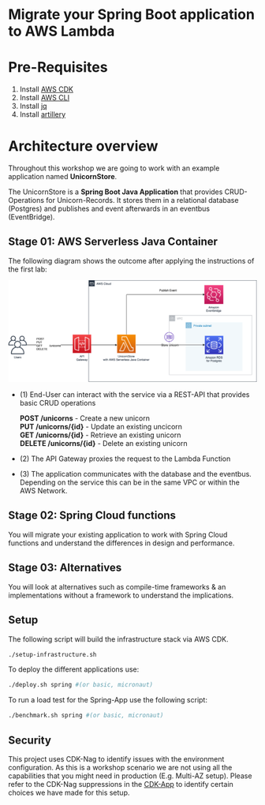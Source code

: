 # Migrate your Spring Boot application to AWS Lambda

# Pre-Requisites

1. Install [AWS CDK](https://docs.aws.amazon.com/cdk/latest/guide/getting_started.html)
2. Install [AWS CLI](https://docs.aws.amazon.com/cli/latest/userguide/getting-started-install.html)
3. Install [jq](https://stedolan.github.io/jq/download/)
4. Install [artillery](https://www.artillery.io/docs/guides/getting-started/installing-artillery)

# Architecture overview

Throughout this workshop we are going to work with an example application named **UnicornStore**.

The UnicornStore is a **Spring Boot Java Application** that provides CRUD-Operations for Unicorn-Records.
It stores them in a relational database (Postgres) and publishes and event afterwards in an eventbus (EventBridge).


## Stage 01: AWS Serverless Java Container
The following diagram shows the outcome after applying the instructions of the first lab:

![Unicorn Store Overview](../../resources/unicorn-store-overview.png)

- (1) End-User can interact with the service via a REST-API that provides basic CRUD operations

  **POST /unicorns**          - Create a new unicorn  
  **PUT /unicorns/{id}**     - Update an existing uncicorn   
  **GET /unicorns/{id}**      - Retrieve an existing unicorn  
  **DELETE /unicorns/{id}**   - Delete an existing unicorn

- (2) The API Gateway proxies the request to the Lambda Function

- (3) The application communicates with the database and the eventbus. Depending on the service this can be in the same VPC or within the AWS Network.


## Stage 02: Spring Cloud functions

You will migrate your existing application to work with Spring Cloud functions and understand the differences in design and performance.

## Stage 03: Alternatives

You will look at alternatives such as compile-time frameworks & an implementations without a framework to understand the implications.

## Setup

The following script will build the infrastructure stack via AWS CDK.

```bash
./setup-infrastructure.sh
```

To deploy the different applications use:

```bash
./deploy.sh spring #(or basic, micronaut)
```

To run a load test for the Spring-App use the following script:
```bash
./benchmark.sh spring #(or basic, micronaut)
```
## Security
This project uses CDK-Nag to identify issues with the environment configuration. As this is a workshop scenario we are
not using all the capabilities that you might need in production (E.g. Multi-AZ setup). Please refer to the CDK-Nag suppressions in the [CDK-App](infrastructure/cdk/src/main/java/com/unicorn/UnicornStoreApp.java) to identify certain choices
we have made for this setup.